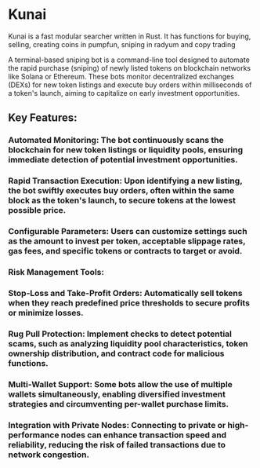 # Kunai
Kunai is a fast modular searcher written in Rust. It has functions for buying, selling, creating coins in pumpfun, sniping in radyum and copy trading

A terminal-based sniping bot is a command-line tool designed to automate the rapid purchase (sniping) of newly listed tokens on blockchain networks like Solana or Ethereum. These bots monitor decentralized exchanges (DEXs) for new token listings and execute buy orders within milliseconds of a token's launch, aiming to capitalize on early investment opportunities.

## Key Features:

### Automated Monitoring: The bot continuously scans the blockchain for new token listings or liquidity pools, ensuring immediate detection of potential investment opportunities.

### Rapid Transaction Execution: Upon identifying a new listing, the bot swiftly executes buy orders, often within the same block as the token's launch, to secure tokens at the lowest possible price.

### Configurable Parameters: Users can customize settings such as the amount to invest per token, acceptable slippage rates, gas fees, and specific tokens or contracts to target or avoid.

### Risk Management Tools:

### Stop-Loss and Take-Profit Orders: Automatically sell tokens when they reach predefined price thresholds to secure profits or minimize losses.
### Rug Pull Protection: Implement checks to detect potential scams, such as analyzing liquidity pool characteristics, token ownership distribution, and contract code for malicious functions.
### Multi-Wallet Support: Some bots allow the use of multiple wallets simultaneously, enabling diversified investment strategies and circumventing per-wallet purchase limits.

### Integration with Private Nodes: Connecting to private or high-performance nodes can enhance transaction speed and reliability, reducing the risk of failed transactions due to network congestion.
